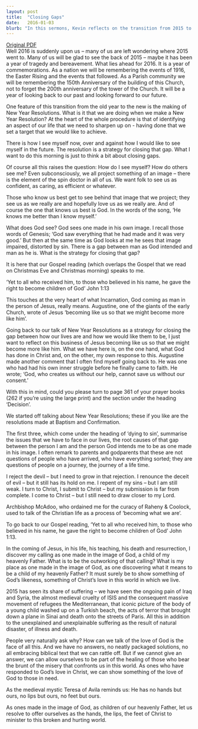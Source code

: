 ```yaml
---
layout: post
title:  "Closing Gaps"
date:   2016-01-03
blurb: "In this sermons, Kevin reflects on the transition from 2015 to 2016, the concept of New Year Resolutions, and the idea of 'closing gaps' between how we see ourselves and how we want to be. He emphasizes the importance of understanding and accepting God's love, and our responsibility to show that love to others, especially in a world filled with suffering."
---
```

[Original PDF](/assets/pdf/christmas22015.pdf)    
Well 2016 is suddenly upon us – many of us are left wondering where 2015 went to. Many of us will be glad to see the back of 2015 – maybe it has been a year of tragedy and bereavement. What lies ahead for 2016. It is a year of commemorations. As a nation we will be remembering the events of 1916, the Easter Rising and the events that followed. As a Parish community we will be remembering the 150th Anniversary of the building of this Church, not to forget the 200th anniversary of the tower of the Church. It will be a year of looking back to our past and looking forward to our future.

One feature of this transition from the old year to the new is the making of New Year Resolutions. What is it that we are doing when we make a New Year Resolution? At the heart of the whole procedure is that of identifying an aspect of our life that we need to sharpen up on - having done that we set a target that we would like to achieve.

There is how I see myself now, over and against how I would like to see myself in the future. The resolution is a strategy for closing that gap. What I want to do this morning is just to think a bit about closing gaps.

Of course all this raises the question:
How do I see myself? How do others see me?
Even subconsciously, we all project something of an image – there is the element of the spin doctor in all of us. We want folk to see us as confident, as caring, as efficient or whatever.

Those who know us best get to see behind that image that we project; they see us as we really are and hopefully love us as we really are. And of course the one that knows us best is God. In the words of the song, ‘He knows me better than I know myself.’

What does God see? God sees one made in his own image. I recall those words of Genesis; ‘God saw everything that he had made and it was very good.’ But then at the same time as God looks at me he sees that image impaired, distorted by sin. There is a gap between man as God intended and man as he is. What is the strategy for closing that gap?

It is here that our Gospel reading (which overlaps the Gospel that we read on Christmas Eve and Christmas morning) speaks to me.

‘Yet to all who received him, to those who believed in his name, he gave the right to become children of God’ John 1:13

This touches at the very heart of what Incarnation, God coming as man in the person of Jesus, really means. Augustine, one of the giants of the early Church, wrote of Jesus ‘becoming like us so that we might become more like him’.

Going back to our talk of New Year Resolutions as a strategy for closing the gap between how our lives are and how we would like them to be, I just want to reflect on this business of Jesus becoming like us so that we might become more like him. What we have here is, on the one hand, what God has done in Christ and, on the other, my own response to this. Augustine made another comment that I often find myself going back to. He was one who had had his own inner struggle before he finally came to faith. He wrote; ‘God, who creates us without our help, cannot save us without our consent.’

With this in mind, could you please turn to page 361 of your prayer books (262 if you’re using the large print) and the section under the heading ‘Decision’.

We started off talking about New Year Resolutions; these if you like are the resolutions made at Baptism and Confirmation.

The first three, which come under the heading of ‘dying to sin’, summarise the issues that we have to face in our lives, the root causes of that gap between the person I am and the person God intends me to be as one made in his image. I often remark to parents and godparents that these are not questions of people who have arrived, who have everything sorted; they are questions of people on a journey, the journey of a life time.

I reject the devil – but I need to grow in that rejection.
I renounce the deceit of evil – but it still has its hold on me.
I repent of my sins – but I am still weak.
I turn to Christ, I submit to Christ – but my submission is far from complete.
I come to Christ – but I still need to draw closer to my Lord.

Archbishop McAdoo, who ordained me for the curacy of Raheny & Coolock, used to talk of the Christian life as a process of ‘becoming what we are’.

To go back to our Gospel reading, ‘Yet to all who received him, to those who believed in his name, he gave the right to become children of God’ John 1:13.

In the coming of Jesus, in his life, his teaching, his death and resurrection, I discover my calling as one made in the image of God, a child of my heavenly Father. What is to be the outworking of that calling? What is my place as one made in the image of God, as one discovering what it means to be a child of my heavenly Father? It must surely be to show something of God’s likeness, something of Christ’s love in this world in which we live.

2015 has seen its share of suffering – we have seen the ongoing pain of Iraq and Syria, the almost medieval cruelty of ISIS and the consequent massive movement of refugees the Mediterranean, that iconic picture of the body of a young child washed up on a Turkish beach, the acts of terror that brought down a plane in Sinai and death onto the streets of Paris. All this in addition to the unexplained and unexplainable suffering as the result of natural disaster, of illness and death.

People very naturally ask why? How can we talk of the love of God is the face of all this. And we have no answers, no neatly packaged solutions, no all embracing biblical text that we can rattle off. But if we cannot give an answer, we can allow ourselves to be part of the healing of those who bear the brunt of the misery that confronts us in this world. As ones who have responded to God’s love in Christ, we can show something of the love of God to those in need.

As the medieval mystic Teresa of Avila reminds us:
He has no hands but ours, no lips but ours, no feet but ours.

As ones made in the image of God, as children of our heavenly Father, let us resolve to offer ourselves as the hands, the lips, the feet of Christ to minister to this broken and hurting world.
